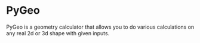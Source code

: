# PyGeo
PyGeo is a geometry calculator that allows you to do various calculations on any real 2d or 3d shape with given inputs.
